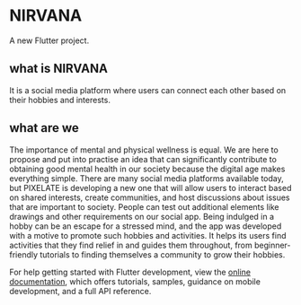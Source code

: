 # NIRVANA

A new Flutter project.
## what is NIRVANA
It is a social media platform where users can connect each other based on their hobbies and interests.

## what are we
The importance of mental and physical wellness is equal. We are here to propose and put into practise an idea that can significantly contribute to obtaining good mental health in our society because the digital age makes everything simple. There are many social media platforms available today, but PIXELATE is developing a new one that will allow users to interact based on shared interests, create communities, and host discussions about issues that are important to society. People can test out additional elements like drawings and other requirements on our social app. Being indulged in a hobby can be an escape for a stressed mind, and the app was developed with a motive to promote such hobbies and activities. It helps its users find activities that they find relief in and guides them throughout, from beginner-friendly tutorials to finding themselves a community to grow their hobbies.

For help getting started with Flutter development, view the
[online documentation](https://docs.flutter.dev/), which offers tutorials,
samples, guidance on mobile development, and a full API reference.
